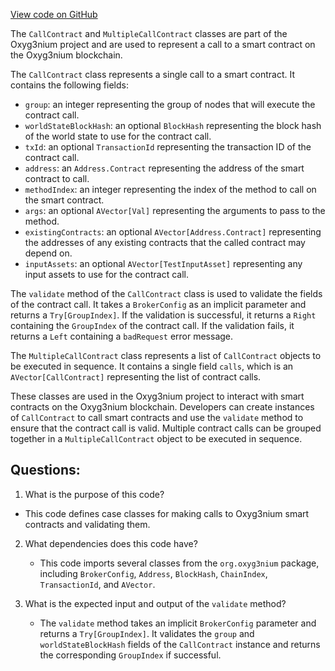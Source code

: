 [View code on GitHub](https://github.com/oxyg3nium/oxyg3nium/api/src/main/scala/org/oxyg3nium/api/model/CallContract.scala)

The `CallContract` and `MultipleCallContract` classes are part of the Oxyg3nium project and are used to represent a call to a smart contract on the Oxyg3nium blockchain. 

The `CallContract` class represents a single call to a smart contract. It contains the following fields:
- `group`: an integer representing the group of nodes that will execute the contract call.
- `worldStateBlockHash`: an optional `BlockHash` representing the block hash of the world state to use for the contract call.
- `txId`: an optional `TransactionId` representing the transaction ID of the contract call.
- `address`: an `Address.Contract` representing the address of the smart contract to call.
- `methodIndex`: an integer representing the index of the method to call on the smart contract.
- `args`: an optional `AVector[Val]` representing the arguments to pass to the method.
- `existingContracts`: an optional `AVector[Address.Contract]` representing the addresses of any existing contracts that the called contract may depend on.
- `inputAssets`: an optional `AVector[TestInputAsset]` representing any input assets to use for the contract call.

The `validate` method of the `CallContract` class is used to validate the fields of the contract call. It takes a `BrokerConfig` as an implicit parameter and returns a `Try[GroupIndex]`. If the validation is successful, it returns a `Right` containing the `GroupIndex` of the contract call. If the validation fails, it returns a `Left` containing a `badRequest` error message.

The `MultipleCallContract` class represents a list of `CallContract` objects to be executed in sequence. It contains a single field `calls`, which is an `AVector[CallContract]` representing the list of contract calls.

These classes are used in the Oxyg3nium project to interact with smart contracts on the Oxyg3nium blockchain. Developers can create instances of `CallContract` to call smart contracts and use the `validate` method to ensure that the contract call is valid. Multiple contract calls can be grouped together in a `MultipleCallContract` object to be executed in sequence.
## Questions: 
 1. What is the purpose of this code?
   - This code defines case classes for making calls to Oxyg3nium smart contracts and validating them.

2. What dependencies does this code have?
   - This code imports several classes from the `org.oxyg3nium` package, including `BrokerConfig`, `Address`, `BlockHash`, `ChainIndex`, `TransactionId`, and `AVector`.

3. What is the expected input and output of the `validate` method?
   - The `validate` method takes an implicit `BrokerConfig` parameter and returns a `Try[GroupIndex]`. It validates the `group` and `worldStateBlockHash` fields of the `CallContract` instance and returns the corresponding `GroupIndex` if successful.